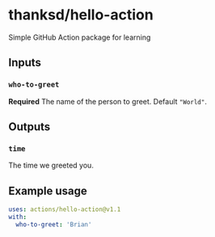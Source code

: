 # thanksd/hello-action

Simple GitHub Action package for learning

## Inputs

### `who-to-greet`

**Required** The name of the person to greet. Default `"World"`.

## Outputs

### `time`

The time we greeted you.

## Example usage

```yaml
uses: actions/hello-action@v1.1
with:
  who-to-greet: 'Brian' 
```
